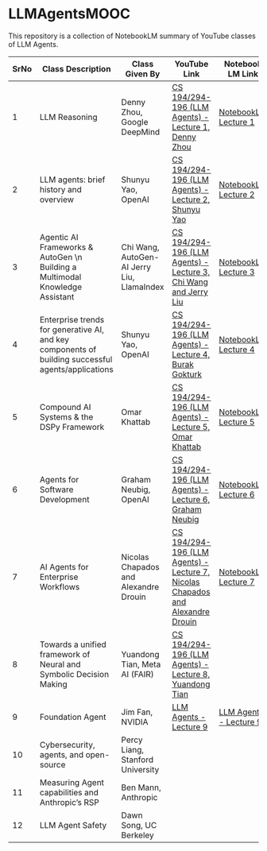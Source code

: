 # LLMAgentsMOOC
This repository is a collection of NotebookLM summary of YouTube classes of LLM Agents.

| SrNo  | Class Description | Class Given By | YouTube Link | Notebook LM Link |
| ----- | ------------- | ------------- | ------------- | ------------- |
|   1   | LLM Reasoning  |Denny Zhou, Google DeepMind  | [CS 194/294-196 (LLM Agents) - Lecture 1, Denny Zhou](https://www.youtube.com/watch?v=QL-FS_Zcmyo)  | [NotebookLM Lecture 1](https://notebooklm.google.com/notebook/5ad61492-1c4f-4f1d-877f-7003fd7237c4?_gl=1*1o500v8*_ga*MTcwMjkyMzQ3MC4xNzI3NjI2NjE0*_ga_W0LDH41ZCB*MTcyOTE4MzgwMS4yLjAuMTcyOTE4MzgwMS42MC4wLjA.)  |
|   2   | LLM agents: brief history and overview  | Shunyu Yao, OpenAI  | [CS 194/294-196 (LLM Agents) - Lecture 2, Shunyu Yao](https://www.youtube.com/watch?v=RM6ZArd2nVc)  | [NotebookLM Lecture 2](https://notebooklm.google.com/notebook/4c31f767-cc0e-44c5-bcf4-43690fedb528?_gl=1*1o500v8*_ga*MTcwMjkyMzQ3MC4xNzI3NjI2NjE0*_ga_W0LDH41ZCB*MTcyOTE4MzgwMS4yLjAuMTcyOTE4MzgwMS42MC4wLjA.)  |
|   3   | Agentic AI Frameworks & AutoGen \n Building a Multimodal Knowledge Assistant | Chi Wang, AutoGen-AI Jerry Liu, LlamaIndex  | [CS 194/294-196 (LLM Agents) - Lecture 3, Chi Wang and Jerry Liu](https://www.youtube.com/live/OOdtmCMSOo4)  | [NotebookLM Lecture 3](https://notebooklm.google.com/notebook/8d3dea4b-0442-4ffb-b0e9-4d2661fa4e35?_gl=1*1o500v8*_ga*MTcwMjkyMzQ3MC4xNzI3NjI2NjE0*_ga_W0LDH41ZCB*MTcyOTE4MzgwMS4yLjAuMTcyOTE4MzgwMS42MC4wLjA.)  |
|   4   | Enterprise trends for generative AI, and key components of building successful agents/applications  | Shunyu Yao, OpenAI  | [CS 194/294-196 (LLM Agents) - Lecture 4, Burak Gokturk](https://www.youtube.com/live/Sy1psHS3w3I)  | [NotebookLM Lecture 4](https://notebooklm.google.com/notebook/b7543cf0-07cd-4afa-8af8-5827ea086022?_gl=1*1o500v8*_ga*MTcwMjkyMzQ3MC4xNzI3NjI2NjE0*_ga_W0LDH41ZCB*MTcyOTE4MzgwMS4yLjAuMTcyOTE4MzgwMS42MC4wLjA.) |
|   5   | Compound AI Systems & the DSPy Framework | Omar Khattab  | [CS 194/294-196 (LLM Agents) - Lecture 5, Omar Khattab](https://www.youtube.com/live/JEMYuzrKLUw)  | [NotebookLM Lecture 5](https://notebooklm.google.com/notebook/be2cfd2d-8c59-4c42-82af-45965758a3fe?_gl=1*1o500v8*_ga*MTcwMjkyMzQ3MC4xNzI3NjI2NjE0*_ga_W0LDH41ZCB*MTcyOTE4MzgwMS4yLjAuMTcyOTE4MzgwMS42MC4wLjA.)  |
|   6   | Agents for Software Development  | Graham Neubig, OpenAI  | [CS 194/294-196 (LLM Agents) - Lecture 6, Graham Neubig](https://www.youtube.com/live/f9L9Fkq-8K4) | [NotebookLM Lecture 6](https://notebooklm.google.com/notebook/1103fa01-cee2-4c4c-a587-4bbc393e3e11?_gl=1*1o500v8*_ga*MTcwMjkyMzQ3MC4xNzI3NjI2NjE0*_ga_W0LDH41ZCB*MTcyOTE4MzgwMS4yLjAuMTcyOTE4MzgwMS42MC4wLjA.)  |
|   7   | AI Agents for Enterprise Workflows  | Nicolas Chapados and Alexandre Drouin  | [CS 194/294-196 (LLM Agents) - Lecture 7, Nicolas Chapados and Alexandre Drouin](https://www.youtube.com/live/-yf-e-9FvOc)  | [NotebookLM Lecture 7](https://notebooklm.google.com/notebook/51dfdf23-3500-4f52-aa06-066b5c1da13a?_gl=1*1o500v8*_ga*MTcwMjkyMzQ3MC4xNzI3NjI2NjE0*_ga_W0LDH41ZCB*MTcyOTE4MzgwMS4yLjAuMTcyOTE4MzgwMS42MC4wLjA.) |
|   8   | Towards a unified framework of Neural and Symbolic Decision Making  | Yuandong Tian, Meta AI (FAIR)  | [CS 194/294-196 (LLM Agents) - Lecture 8, Yuandong Tian](https://www.youtube.com/live/wm9-7VBpdEo)  | |
|   9   |  Foundation Agent |  Jim Fan, NVIDIA  | [LLM Agents - Lecture 9](https://www.youtube.com/watch?v=Qhxr0uVT2zs)   | [LLM Agents - Lecture 9](https://notebooklm.google.com/notebook/be092216-a19f-4169-8f2b-7e4701e3afe9?_gl=1*1o500v8*_ga*MTcwMjkyMzQ3MC4xNzI3NjI2NjE0*_ga_W0LDH41ZCB*MTcyOTE4MzgwMS4yLjAuMTcyOTE4MzgwMS42MC4wLjA.)  |
|   10   |  Cybersecurity, agents, and open-source  | Percy Liang, Stanford University   |   |   |
|   11   | Measuring Agent capabilities and Anthropic’s RSP  |  Ben Mann, Anthropic  |   |   |
|   12   | LLM Agent Safety  |  Dawn Song, UC Berkeley  |   |   |

